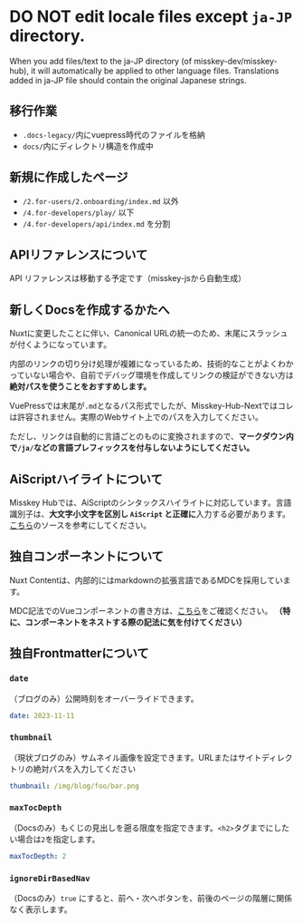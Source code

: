 # **DO NOT edit locale files** except `ja-JP` directory.

When you add files/text to the ja-JP directory (of misskey-dev/misskey-hub), it will automatically be applied to other language files.
Translations added in ja-JP file should contain the original Japanese strings.

## 移行作業

- `.docs-legacy/`内にvuepress時代のファイルを格納
- `docs/`内にディレクトリ構造を作成中

## 新規に作成したページ

- `/2.for-users/2.onboarding/index.md` 以外
- `/4.for-developers/play/` 以下
- `/4.for-developers/api/index.md` を分割

## APIリファレンスについて

API リファレンスは移動する予定です（misskey-jsから自動生成）

## 新しくDocsを作成するかたへ

Nuxtに変更したことに伴い、Canonical URLの統一のため、末尾にスラッシュが付くようになっています。

内部のリンクの切り分け処理が複雑になっているため、技術的なことがよくわかっていない場合や、自前でデバッグ環境を作成してリンクの検証ができない方は**絶対パスを使うことをおすすめします。**

VuePressでは末尾が`.md`となるパス形式でしたが、Misskey-Hub-Nextではコレは許容されません。実際のWebサイト上でのパスを入力してください。

ただし、リンクは自動的に言語ごとのものに変換されますので、**マークダウン内で`/ja/`などの言語プレフィックスを付与しないようにしてください。**

## AiScriptハイライトについて

Misskey Hubでは、AiScriptのシンタックスハイライトに対応しています。言語識別子は、**大文字小文字を区別し `AiScript` と正確に**入力する必要があります。[こちら](./ja/docs/4.for-developers/plugin/create-plugin.md)のソースを参考にしてください。

## 独自コンポーネントについて

Nuxt Contentは、内部的にはmarkdownの拡張言語であるMDCを採用しています。

MDC記法でのVueコンポーネントの書き方は、[こちら](https://content.nuxt.com/usage/markdown#vue-components)をご確認ください。
**（特に、コンポーネントをネストする際の記法に気を付けてください）**

## 独自Frontmatterについて

### `date`

（ブログのみ）公開時刻をオーバーライドできます。

```yml
date: 2023-11-11
```

### `thumbnail`

（現状ブログのみ）サムネイル画像を設定できます。URLまたはサイトディレクトリの絶対パスを入力してください

```yml
thumbnail: /img/blog/foo/bar.png
```

### `maxTocDepth`

（Docsのみ）もくじの見出しを遡る限度を指定できます。`<h2>`タグまでにしたい場合は`2`を指定します。

```yml
maxTocDepth: 2
```

### `ignoreDirBasedNav`

（Docsのみ）`true` にすると、前へ・次へボタンを、前後のページの階層に関係なく表示します。
